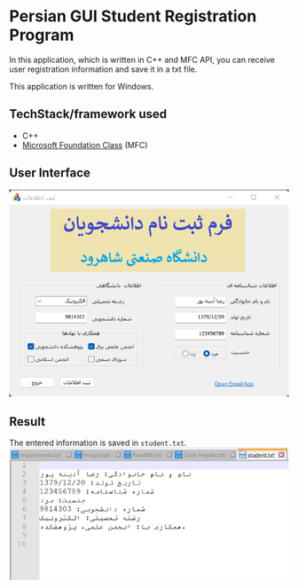 # Persian GUI Student Registration Program
In this application, which is written in C++ and MFC API, you can receive user registration information and save it in a txt file.

This application is written for Windows.

## TechStack/framework used
- C++
- [Microsoft Foundation Class](https://learn.microsoft.com/en-us/cpp/mfc/mfc-desktop-applications?view=msvc-170) (MFC)
  
## User Interface
![image](Images/1.png)

## Result
The entered information is saved in <code>student.txt</code>.
![image](Images/4.png)

